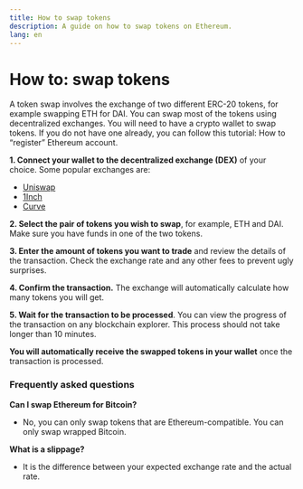 ```yaml
---
title: How to swap tokens
description: A guide on how to swap tokens on Ethereum.
lang: en
---
```


# How to: swap tokens

A token swap involves the exchange of two different ERC-20 tokens, for example swapping ETH for DAI. You can swap most of the tokens using decentralized exchanges. You will need to have a crypto wallet to swap tokens. If you do not have one already, you can follow this tutorial: How to “register” Ethereum account.

**1. Connect your wallet to the decentralized exchange (DEX)** of your choice. Some popular exchanges are:

- [Uniswap](https://app.uniswap.org/#/swap)
- [1Inch](https://app.1inch.io/#/1/unified/swap/ETH/DAI)
- [Curve](https://curve.fi/#/ethereum/swap)

**2. Select the pair of tokens you wish to swap**, for example, ETH and DAI. Make sure you have funds in one of the two tokens.

**3. Enter the amount of tokens you want to trade** and review the details of the transaction. Check the exchange rate and any other fees to prevent ugly surprises.

**4. Confirm the transaction.** The exchange will automatically calculate how many tokens you will get.

**5. Wait for the transaction to be processed**. You can view the progress of the transaction on any blockchain explorer. This process should not take longer than 10 minutes. 

**You will automatically receive the swapped tokens in your wallet** once the transaction is processed.

### Frequently asked questions

**Can I swap Ethereum for Bitcoin?**

- No, you can only swap tokens that are Ethereum-compatible. You can only swap wrapped Bitcoin.

**What is a slippage?**
- It is the difference between your expected exchange rate and the actual rate.
